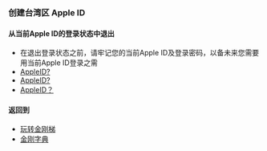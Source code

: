 ### 创建台湾区 Apple ID

#### 从当前Apple ID的登录状态中退出
- 在退出登录状态之前，请牢记您的当前Apple ID及登录密码，以备未来您需要用当前Apple ID登录之需
- [AppleID?]()
- [AppleID?]()
- [AppleID？]()

#### 返回到
- [玩转金刚梯](https://github.com/a2zitpro/web/blob/master/LadderFree/A.md)
- [金刚字典](https://github.com/a2zitpro/web/blob/master/LadderFree/kkDictionary/KKDictionary.md)
